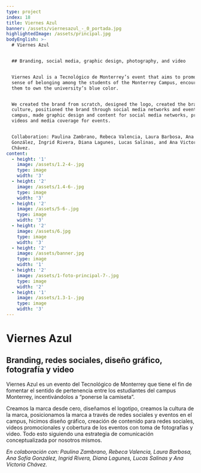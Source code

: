 ```yaml
---
type: project
index: 18
title: Viernes Azul
banner: /assets/viernesazul_-_0_portada.jpg
highlightedImage: /assets/principal.jpg
bodyEnglish: >-
  # Viernes Azul


  ## Branding, social media, graphic design, photography, and video


  Viernes Azul is a Tecnológico de Monterrey’s event that aims to promote a
  sense of belonging among the students of the Monterrey Campus, encouraging
  them to own the university’s blue color.


  We created the brand from scratch, designed the logo, created the brand
  culture, positioned the brand through social media networks and events on
  campus, made graphic design and content for social media networks, promotional
  videos and media coverage for events. 


  Collaboration: Paulina Zambrano, Rebeca Valencia, Laura Barbosa, Ana Sofía
  González, Ingrid Rivera, Diana Lagunes, Lucas Salinas, and Ana Victoria
  Chávez.
content:
  - height: '1'
    image: /assets/1.2-4-.jpg
    type: image
    width: '3'
  - height: '2'
    image: /assets/1.4-6-.jpg
    type: image
    width: '3'
  - height: '2'
    image: /assets/5-6-.jpg
    type: image
    width: '3'
  - height: '2'
    image: /assets/6.jpg
    type: image
    width: '3'
  - height: '2'
    image: /assets/banner.jpg
    type: image
    width: '1'
  - height: '2'
    image: /assets/1-foto-principal-7-.jpg
    type: image
    width: '2'
  - height: '1'
    image: /assets/1.3-1-.jpg
    type: image
    width: '3'
---
```

# Viernes Azul

## Branding, redes sociales, diseño gráfico, fotografía y video

Viernes Azul es un evento del Tecnológico de Monterrey que tiene el fin de fomentar el sentido de pertenencia entre los estudiantes del campus Monterrey, incentivándolos a “ponerse la camiseta”.

Creamos la marca desde cero, diseñamos el logotipo, creamos la cultura de la marca, posicionamos la marca a través de redes sociales y eventos en el campus, hicimos diseño gráfico, creación de contenido para redes sociales, videos promocionales y cobertura de los eventos con toma de fotografías y video. Todo esto siguiendo una estrategia de comunicación conceptualizada por nosotros mismos. 

_En colaboración con: Paulina Zambrano, Rebeca Valencia, Laura Barbosa, Ana Sofía González, Ingrid Rivera, Diana Lagunes, Lucas Salinas y Ana Victoria Chávez._
